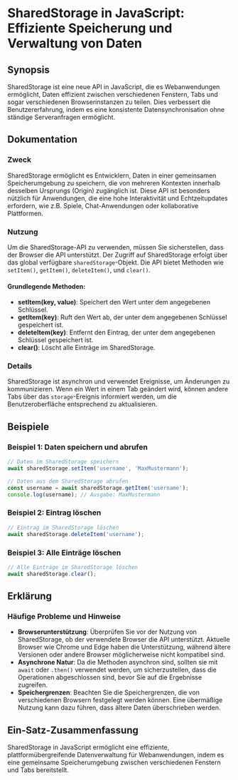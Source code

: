 <!--
Meta Description: # SharedStorage in JavaScript: Effiziente Speicherung und Verwaltung von Daten ## Synopsis SharedStorage ist eine neue API in JavaScript, die es Weban...
Meta Keywords: sharedstorage, die, und, daten, javascript
-->

# SharedStorage in JavaScript: Effiziente Speicherung und Verwaltung von Daten

## Synopsis
SharedStorage ist eine neue API in JavaScript, die es Webanwendungen ermöglicht, Daten effizient zwischen verschiedenen Fenstern, Tabs und sogar verschiedenen Browserinstanzen zu teilen. Dies verbessert die Benutzererfahrung, indem es eine konsistente Datensynchronisation ohne ständige Serveranfragen ermöglicht.

## Dokumentation
### Zweck
SharedStorage ermöglicht es Entwicklern, Daten in einer gemeinsamen Speicherumgebung zu speichern, die von mehreren Kontexten innerhalb desselben Ursprungs (Origin) zugänglich ist. Diese API ist besonders nützlich für Anwendungen, die eine hohe Interaktivität und Echtzeitupdates erfordern, wie z.B. Spiele, Chat-Anwendungen oder kollaborative Plattformen.

### Nutzung
Um die SharedStorage-API zu verwenden, müssen Sie sicherstellen, dass der Browser die API unterstützt. Der Zugriff auf SharedStorage erfolgt über das global verfügbare `sharedStorage`-Objekt. Die API bietet Methoden wie `setItem()`, `getItem()`, `deleteItem()`, und `clear()`.

#### Grundlegende Methoden:
- **setItem(key, value)**: Speichert den Wert unter dem angegebenen Schlüssel.
- **getItem(key)**: Ruft den Wert ab, der unter dem angegebenen Schlüssel gespeichert ist.
- **deleteItem(key)**: Entfernt den Eintrag, der unter dem angegebenen Schlüssel gespeichert ist.
- **clear()**: Löscht alle Einträge im SharedStorage.

### Details
SharedStorage ist asynchron und verwendet Ereignisse, um Änderungen zu kommunizieren. Wenn ein Wert in einem Tab geändert wird, können andere Tabs über das `storage`-Ereignis informiert werden, um die Benutzeroberfläche entsprechend zu aktualisieren. 

## Beispiele
### Beispiel 1: Daten speichern und abrufen
```javascript
// Daten im SharedStorage speichern
await sharedStorage.setItem('username', 'MaxMustermann');

// Daten aus dem SharedStorage abrufen
const username = await sharedStorage.getItem('username');
console.log(username); // Ausgabe: MaxMustermann
```

### Beispiel 2: Eintrag löschen
```javascript
// Eintrag im SharedStorage löschen
await sharedStorage.deleteItem('username');
```

### Beispiel 3: Alle Einträge löschen
```javascript
// Alle Einträge im SharedStorage löschen
await sharedStorage.clear();
```

## Erklärung
### Häufige Probleme und Hinweise
- **Browserunterstützung**: Überprüfen Sie vor der Nutzung von SharedStorage, ob der verwendete Browser die API unterstützt. Aktuelle Browser wie Chrome und Edge haben die Unterstützung, während ältere Versionen oder andere Browser möglicherweise nicht kompatibel sind.
- **Asynchrone Natur**: Da die Methoden asynchron sind, sollten sie mit `await` oder `.then()` verwendet werden, um sicherzustellen, dass die Operationen abgeschlossen sind, bevor Sie auf die Ergebnisse zugreifen.
- **Speichergrenzen**: Beachten Sie die Speichergrenzen, die von verschiedenen Browsern festgelegt werden können. Eine übermäßige Nutzung kann dazu führen, dass ältere Daten überschrieben werden.

## Ein-Satz-Zusammenfassung
SharedStorage in JavaScript ermöglicht eine effiziente, plattformübergreifende Datenverwaltung für Webanwendungen, indem es eine gemeinsame Speicherumgebung zwischen verschiedenen Fenstern und Tabs bereitstellt.